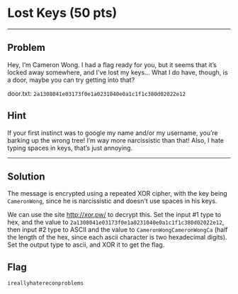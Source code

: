 # Lost Keys (50 pts)


---

## Problem
Hey, I’m Cameron Wong. I had a flag ready for you, but it seems that it’s locked away somewhere, and I’ve lost my keys… What I do have, though, is a door, maybe you can try getting into that?

door.txt: ```2a1308041e03173f0e1a0231040e0a1c1f1c380d02022e12```
## Hint
If your first instinct was to google my name and/or my username, you’re barking up the wrong tree! I’m way more narcissistic than that! Also, I hate typing spaces in keys, that’s just annoying.



---

## Solution
The message is encrypted using a repeated XOR cipher, with the key being ```CameronWong```, since he is narcissistic and doesn't use spaces in his keys.

We can use the site http://xor.pw/ to decrypt this. Set the input #1 type to hex, and the value to ```2a1308041e03173f0e1a0231040e0a1c1f1c380d02022e12```, then input #2 type to ASCII and the value to ```CameronWongCameronWongCa``` (half the length of the hex, since each ascii character is two hexadecimal digits). Set the output type to ascii, and XOR it to get the flag.

## Flag
```ireallyhatereconproblems```